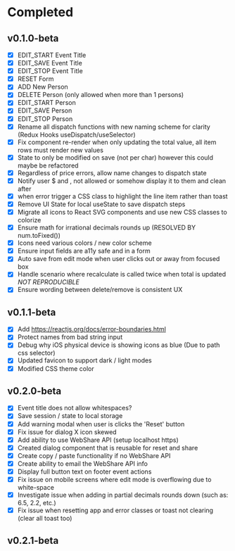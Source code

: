 # Completed

## v0.1.0-beta

- [x] EDIT_START Event Title
- [x] EDIT_SAVE Event Title
- [x] EDIT_STOP Event Title
- [x] RESET Form
- [x] ADD New Person
- [x] DELETE Person (only allowed when more than 1 persons)
- [x] EDIT_START Person
- [x] EDIT_SAVE Person
- [x] EDIT_STOP Person
- [x] Rename all dispatch functions with new naming scheme for clarity (Redux Hooks useDispatch/useSelector)
- [x] Fix component re-render when only updating the total value, all item rows must render new values
- [x] State to only be modified on save (not per char) however this could maybe be refactored
- [x] Regardless of price errors, allow name changes to dispatch state
- [x] Notify user $ and , not allowed or somehow display it to them and clean after
- [x] when error trigger a CSS class to highlight the line item rather than toast
- [x] Remove UI State for local useState to save dispatch steps
- [x] Migrate all icons to React SVG components and use new CSS classes to colorize
- [x] Ensure math for irrational decimals rounds up (RESOLVED BY num.toFixed())
- [x] Icons need various colors / new color scheme
- [x] Ensure input fields are a11y safe and in a form
- [x] Auto save from edit mode when user clicks out or away from focused box 
- [x] Handle scenario where recalculate is called twice when total is updated *NOT REPRODUCIBLE*
- [x] Ensure wording between delete/remove is consistent UX

## v0.1.1-beta

- [x] Add https://reactjs.org/docs/error-boundaries.html
- [x] Protect names from bad string input
- [x] Debug why iOS physical device is showing icons as blue (Due to path css selector)
- [x] Updated favicon to support dark / light modes
- [x] Modified CSS theme color

## v0.2.0-beta 

- [x] Event title does not allow whitespaces?
- [x] Save session / state to local storage
- [x] Add warning modal when user is clicks the 'Reset' button
- [x] Fix issue for dialog X icon skewed
- [x] Add ability to use WebShare API (setup localhost https)
- [x] Created dialog component that is reusable for reset and share
- [x] Create copy / paste functionality if no WebShare API
- [x] Create ability to email the WebShare API info 
- [x] Display full button text on footer event actions 
- [x] Fix issue on mobile screens where edit mode is overflowing due to white-space
- [x] Investigate issue when adding in partial decimals rounds down (such as: 6.5, 2.2, etc.)
- [x] Fix issue when resetting app and error classes or toast not clearing (clear all toast too)

 ## v0.2.1-beta 